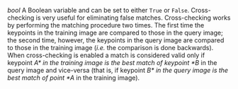 _bool_
A Boolean variable and can be set to either `True` or `False`. Cross-checking is very useful for eliminating false matches. Cross-checking works by performing the matching procedure two times. The first time the keypoints in the training image are compared to those in the query image; the second time, however, the keypoints in the query image are compared to those in the training image (_i.e._ the comparison is done backwards). When cross-checking is enabled a match is considered valid only if keypoint _A* in the training image is the best match of keypoint *B_ in the query image and vice-versa (that is, if keypoint _B* in the query image is the best match of point *A_ in the training image).